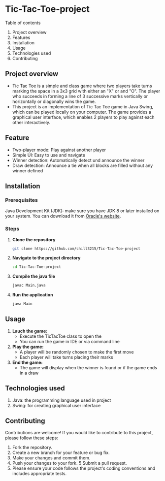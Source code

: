 
# Tic-Tac-Toe-project
Table of contents
1. Project overview
2. Features
3. Installation
4. Usage
5. Technologies used
6. Contributing

## Project overview

   - Tic Tac Toe is a simple and class game where two players take turns marking the space in a 3x3 grid with either an "X" or and "O". The player who succeeds in forming a line of 3 successive marks vertically or horizontally or diagonally wins the game.
   - This project is an implementation of Tic Tac Toe game in Java Swing, which can be played locally on your computer. The game provides a graphical user interface, which enables 2 players to play against each other interactively.

## Feature

  - Two-player mode: Play against another player
  - Simple UI: Easy to use and navigate
  - Winner detection: Automatically detect und announce the winner
  - Draw detection: Announce a tie when all blocks are filled without any winner defined

## Installation

  ### Prerequisites
  Java Development Kit (JDK): make sure you have JDK 8 or later installed on your system. You can download it from [Oracle's website](https://www.oracle.com/de/java/technologies/downloads/).

  ### Steps
  1. **Clone the repository**
     ```bash 
     git clone https://github.com/chill3215/Tic-Tac-Toe-project
     ```
  2. **Navigate to the project directory**
     ```bash
     cd Tic-Tac-Toe-project
     ```
  4. **Compile the java file**
     ```bash
     javac Main.java
     ```
  6. **Run the application**
     ```bash
     java Main
     ```

## Usage
  1. **Lauch the game:**
     - Execute the TicTacToe class to open the
     - You can run the game in IDE or via command line
  2. **Play the game:**
     - A player will be randomly chosen to make the first move
     - Each player will take turns placing their marks
  3. **End the game:**
     - The game will display when the winner is found or if the game ends in a draw

## Technologies used
  1. Java: the programming language used in project
  2. Swing: for creating graphical user interface

## Contributing
Contributions are welcome! If you would like to contribute to this project, please follow these steps:

  1. Fork the repository.
  2. Create a new branch for your feature or bug fix.
  3. Make your changes and commit them.
  4. Push your changes to your fork.
  5 Submit a pull request.
  6. Please ensure your code follows the project's coding conventions and includes appropriate tests.

  

